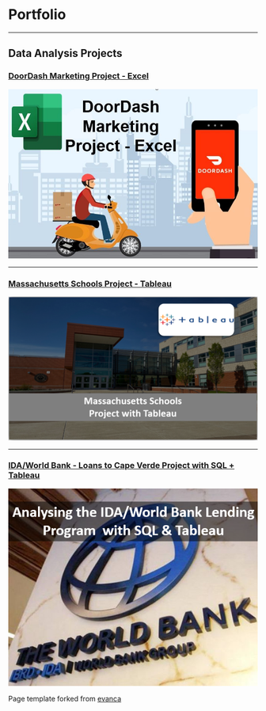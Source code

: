 # Portfolio

- - -

## Data Analysis Projects

### [DoorDash Marketing Project - Excel](https://www.linkedin.com/pulse/doordash-marketing-project-excel-kelton-garcia-santos/)

[<img src="images/projects/Doordash/doordash.jpg?raw=true">](https://www.linkedin.com/pulse/doordash-marketing-project-excel-kelton-garcia-santos/)

- - -

### [Massachusetts Schools Project - Tableau](/tableau_project.md)

[<img src="images/projects/Mass_tableau/school.PNG?raw=true">](/tableau_project.md)

- - -

### [IDA/World Bank - Loans to Cape Verde Project with SQL + Tableau](/worldbank_project.md)

[<img src="images/projects/world_bank/home.PNG?raw=true">](/worldbank_project.md)


Page template forked from <a href="https://github.com/evanca/quick-portfolio">evanca</a>